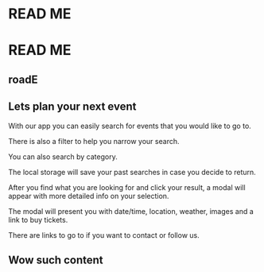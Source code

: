 # READ ME
# READ ME

## roadE 
## Lets plan your next event

With our app you can easily search for events that you would like to go to.

There is also a filter to help you narrow your search.

You can also search by category.

The local storage will save your past searches in case you decide to return. 

After you find what you are looking for and click your result, a modal will appear with more detailed info on your selection.

The modal will present you with date/time, location, weather, images and a link to buy tickets.

There are links to go to if you want to contact or follow us.

## Wow such content
